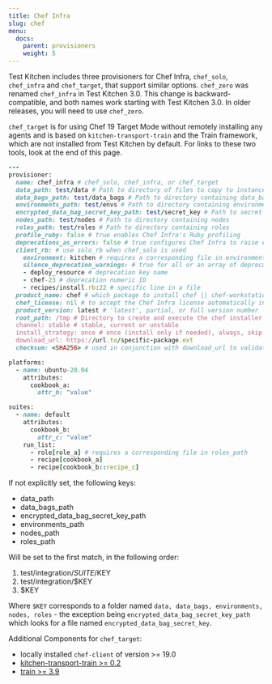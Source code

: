 ```yaml
---
title: Chef Infra
slug: chef
menu:
  docs:
    parent: provisioners
    weight: 5
---
```


Test Kitchen includes three provisioners for Chef Infra, `chef_solo`, `chef_infra` and `chef_target`, that support similar options. `chef_zero` was renamed `chef_infra` in Test Kitchen 3.0. This change is backward-compatible, and both names work starting with Test Kitchen 3.0. In older releases, you will need to use `chef_zero`.

`chef_target` is for using Chef 19 Target Mode without remotely installing any agents and is based on `kitchen-transport-train` and the Train framework, which are not installed from Test Kitchen by default. For links to these two tools, look at the end of this page.

```ruby
---
provisioner:
  name: chef_infra # chef_solo, chef_infra, or chef_target
  data_path: test/data # Path to directory of files to copy to instance
  data_bags_path: test/data_bags # Path to directory containing data_bags
  environments_path: test/envs # Path to directory containing environments
  encrypted_data_bag_secret_key_path: test/secret_key # Path to secret file
  nodes_path: test/nodes # Path to directory containing nodes
  roles_path: test/roles # Path to directory containing roles
  profile_ruby: false # true enables Chef Infra's Ruby profiling
  deprecations_as_errors: false # true configures Chef Infra to raise exceptions on deprecation warnings
  client_rb: # use solo_rb when chef_solo is used
    environment: kitchen # requires a corresponding file in environments_path
    silence_deprecation_warnings: # true for all or an array of deprecations to silence
    - deploy_resource # deprecation key name
    - chef-23 # deprecation numeric ID
    - recipes/install.rb:22 # specific line in a file
  product_name: chef # which package to install chef || chef-workstation
  chef_license: nil # to accept the Chef Infra license automatically in Test Kitchen. Valid values: `accept`, `accept-no-persist`, or `accept-silent`
  product_version: latest # 'latest', partial, or full version number
  root_path: /tmp # Directory to create and execute the chef installer from
  channel: stable # stable, current or unstable
  install_strategy: once # once (install only if needed), always, skip (don't install)
  download_url: https://url.to/specific-package.ext
  checksum: <SHA256> # used in conjunction with download_url to validate

platforms:
  - name: ubuntu-20.04
    attributes:
      cookbook_a:
        attr_b: "value"

suites:
  - name: default
    attributes:
      cookbook_b:
        attr_c: "value"
    run_list:
      - role[role_a] # requires a corresponding file in roles_path
      - recipe[cookbook_a]
      - recipe[cookbook_b::recipe_c]
```

If not explicitly set, the following keys:

- data_path
- data_bags_path
- encrypted_data_bag_secret_key_path
- environments_path
- nodes_path
- roles_path

Will be set to the first match, in the following order:

1. test/integration/$SUITE/$KEY
2. test/integration/$KEY
3. $KEY

Where `$KEY` corresponds to a folder named `data, data_bags, environments, nodes, roles` - the exception being `encrypted_data_bag_secret_key_path` which looks for a file named `encrypted_data_bag_secret_key`.

Additional Components for `chef_target`:

* locally installed `chef-client` of version >= 19.0
* [kitchen-transport-train >= 0.2](https://github.com/tecracer-chef/kitchen-transport-train)
* [train >= 3.9](https://github.com/inspec/train)
